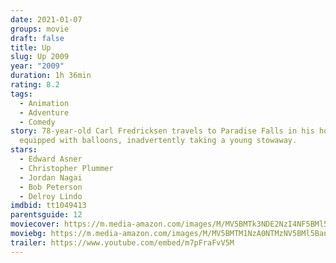 ```yaml
---
date: 2021-01-07
groups: movie
draft: false
title: Up
slug: Up 2009
year: "2009"
duration: 1h 36min
rating: 8.2
tags:
  - Animation
  - Adventure
  - Comedy
story: 78-year-old Carl Fredricksen travels to Paradise Falls in his house
  equipped with balloons, inadvertently taking a young stowaway.
stars:
  - Edward Asner
  - Christopher Plummer
  - Jordan Nagai
  - Bob Peterson
  - Delroy Lindo
imdbid: tt1049413
parentsguide: 12
moviecover: https://m.media-amazon.com/images/M/MV5BMTk3NDE2NzI4NF5BMl5BanBnXkFtZTgwNzE1MzEyMTE@._V1_FMjpg_UX704_.jpg
moviebg: https://m.media-amazon.com/images/M/MV5BMTM1NzA0NTMzNV5BMl5BanBnXkFtZTcwOTU5OTIzMw@@._V1_FMjpg_UX1280_.jpg
trailer: https://www.youtube.com/embed/m7pFraFvV5M
---
```

